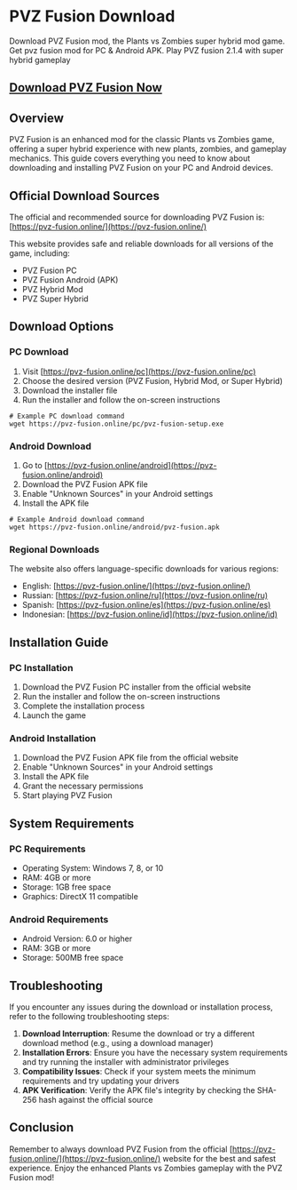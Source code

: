 # PVZ Fusion Download
Download PVZ Fusion mod, the Plants vs Zombies super hybrid mod game. Get pvz fusion mod for PC &amp; Android APK. Play PVZ fusion 2.1.4 with super hybrid gameplay

## [Download PVZ Fusion Now](https://pvz-fusion.online/)

## Overview
PVZ Fusion is an enhanced mod for the classic Plants vs Zombies game, offering a super hybrid experience with new plants, zombies, and gameplay mechanics. This guide covers everything you need to know about downloading and installing PVZ Fusion on your PC and Android devices.

## Official Download Sources
The official and recommended source for downloading PVZ Fusion is:
[https://pvz-fusion.online/](https://pvz-fusion.online/)

This website provides safe and reliable downloads for all versions of the game, including:

- PVZ Fusion PC
- PVZ Fusion Android (APK)
- PVZ Hybrid Mod
- PVZ Super Hybrid

## Download Options

### PC Download
1. Visit [https://pvz-fusion.online/pc](https://pvz-fusion.online/pc)
2. Choose the desired version (PVZ Fusion, Hybrid Mod, or Super Hybrid)
3. Download the installer file
4. Run the installer and follow the on-screen instructions

```
# Example PC download command
wget https://pvz-fusion.online/pc/pvz-fusion-setup.exe
```

### Android Download
1. Go to [https://pvz-fusion.online/android](https://pvz-fusion.online/android)
2. Download the PVZ Fusion APK file
3. Enable "Unknown Sources" in your Android settings
4. Install the APK file

```
# Example Android download command
wget https://pvz-fusion.online/android/pvz-fusion.apk
```

### Regional Downloads
The website also offers language-specific downloads for various regions:
- English: [https://pvz-fusion.online/](https://pvz-fusion.online/)
- Russian: [https://pvz-fusion.online/ru](https://pvz-fusion.online/ru)
- Spanish: [https://pvz-fusion.online/es](https://pvz-fusion.online/es)
- Indonesian: [https://pvz-fusion.online/id](https://pvz-fusion.online/id)

## Installation Guide

### PC Installation
1. Download the PVZ Fusion PC installer from the official website
2. Run the installer and follow the on-screen instructions
3. Complete the installation process
4. Launch the game

### Android Installation
1. Download the PVZ Fusion APK file from the official website
2. Enable "Unknown Sources" in your Android settings
3. Install the APK file
4. Grant the necessary permissions
5. Start playing PVZ Fusion

## System Requirements

### PC Requirements
- Operating System: Windows 7, 8, or 10
- RAM: 4GB or more
- Storage: 1GB free space
- Graphics: DirectX 11 compatible

### Android Requirements
- Android Version: 6.0 or higher
- RAM: 3GB or more
- Storage: 500MB free space

## Troubleshooting

If you encounter any issues during the download or installation process, refer to the following troubleshooting steps:

1. **Download Interruption**: Resume the download or try a different download method (e.g., using a download manager)
2. **Installation Errors**: Ensure you have the necessary system requirements and try running the installer with administrator privileges
3. **Compatibility Issues**: Check if your system meets the minimum requirements and try updating your drivers
4. **APK Verification**: Verify the APK file's integrity by checking the SHA-256 hash against the official source

## Conclusion
Remember to always download PVZ Fusion from the official [https://pvz-fusion.online/](https://pvz-fusion.online/) website for the best and safest experience. Enjoy the enhanced Plants vs Zombies gameplay with the PVZ Fusion mod!
